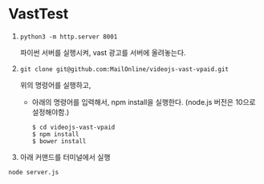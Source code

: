 # VastTest

1. ```
   python3 -m http.server 8001
   ```

   파이썬 서버를 실행시켜, vast 광고를 서버에 올려놓는다. 

2. ```
   git clone git@github.com:MailOnline/videojs-vast-vpaid.git
   ```

   위의 명령어를 실행하고, 

   - 아래의 명령어를 입력해서, npm install을 실행한다. (node.js 버전은 10으로 설정해야함.)

     ```
     $ cd videojs-vast-vpaid
     $ npm install
     $ bower install
     ```

3. 아래 커맨드를 터미널에서 실행

```
node server.js	
```

